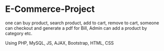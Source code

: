 # E-Commerce-Project
one can buy product, search product, add to cart, remove to cart, someone can checkout and generate a pdf for Bill, Admin can add a product by category etc.

Using PHP, MySQL, JS, AJAX, Bootstrap, HTML, CSS
